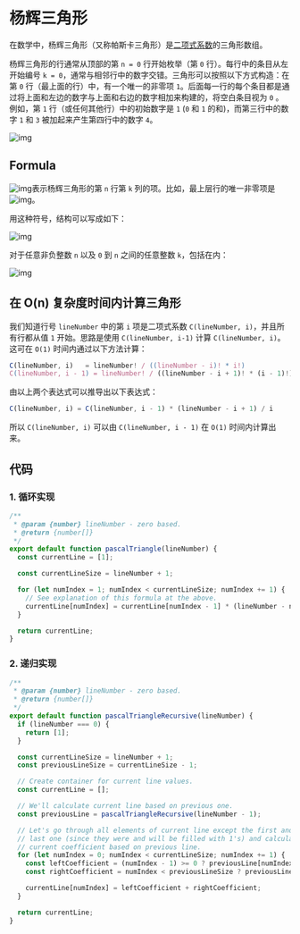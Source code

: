 # 杨辉三角形

在数学中，杨辉三角形（又称帕斯卡三角形）是[二项式系数](https://en.wikipedia.org/wiki/Binomial_coefficient)的三角形数组。

杨辉三角形的行通常从顶部的第 `n = 0` 行开始枚举（第 `0` 行）。每行中的条目从左开始编号 `k = 0`，通常与相邻行中的数字交错。三角形可以按照以下方式构造：在第 `0` 行（最上面的行）中，有一个唯一的非零项 `1`。后面每一行的每个条目都是通过将上面和左边的数字与上面和右边的数字相加来构建的，将空白条目视为 `0` 。例如，第 `1` 行（或任何其他行）中的初始数字是 `1` (`0` 和 `1` 的和)，而第三行中的数字 `1` 和 `3` 被加起来产生第四行中的数字 `4`。

![img](https://img.imyangyong.com/blog/2020-07-07%2017-37-20.gif)

## Formula

![img](https://img.imyangyong.com/blog/2020-07-07%2017-41-46.png)表示杨辉三角形的第 `n` 行第 `k` 列的项。比如，最上层行的唯一非零项是![img](https://img.imyangyong.com/blog/2020-07-07%2017-43-35.png)。

用这种符号，结构可以写成如下：

![img](https://img.imyangyong.com/blog/2020-07-07%2017-52-35.png)

对于任意非负整数 `n` 以及 `0` 到 `n` 之间的任意整数 `k`，包括在内：

![img](https://img.imyangyong.com/blog/2020-07-07%2017-56-44.png)

## 在 O(n) 复杂度时间内计算三角形

我们知道行号 `lineNumber` 中的第 `i` 项是二项式系数 `C(lineNumber, i)`，并且所有行都从值 `1` 开始。思路是使用 `C(lineNumber, i-1)` 计算 `C(lineNumber, i)`。这可在 `O(1)` 时间内通过以下方法计算：

```javascript
C(lineNumber, i)   = lineNumber! / ((lineNumber - i)! * i!)
C(lineNumber, i - 1) = lineNumber! / ((lineNumber - i + 1)! * (i - 1)!)
```

由以上两个表达式可以推导出以下表达式：

```javascript
C(lineNumber, i) = C(lineNumber, i - 1) * (lineNumber - i + 1) / i
```

所以 `C(lineNumber, i)` 可以由 `C(lineNumber, i - 1)` 在 `O(1)` 时间内计算出来。

## 代码

### 1. 循环实现

```javascript
/**
 * @param {number} lineNumber - zero based.
 * @return {number[]}
 */
export default function pascalTriangle(lineNumber) {
  const currentLine = [1];

  const currentLineSize = lineNumber + 1;

  for (let numIndex = 1; numIndex < currentLineSize; numIndex += 1) {
    // See explanation of this formula at the above.
    currentLine[numIndex] = currentLine[numIndex - 1] * (lineNumber - numIndex + 1) / numIndex;
  }

  return currentLine;
}
```

### 2. 递归实现

```javascript
/**
 * @param {number} lineNumber - zero based.
 * @return {number[]}
 */
export default function pascalTriangleRecursive(lineNumber) {
  if (lineNumber === 0) {
    return [1];
  }

  const currentLineSize = lineNumber + 1;
  const previousLineSize = currentLineSize - 1;

  // Create container for current line values.
  const currentLine = [];

  // We'll calculate current line based on previous one.
  const previousLine = pascalTriangleRecursive(lineNumber - 1);

  // Let's go through all elements of current line except the first and
  // last one (since they were and will be filled with 1's) and calculate
  // current coefficient based on previous line.
  for (let numIndex = 0; numIndex < currentLineSize; numIndex += 1) {
    const leftCoefficient = (numIndex - 1) >= 0 ? previousLine[numIndex - 1] : 0;
    const rightCoefficient = numIndex < previousLineSize ? previousLine[numIndex] : 0;

    currentLine[numIndex] = leftCoefficient + rightCoefficient;
  }

  return currentLine;
}
```

